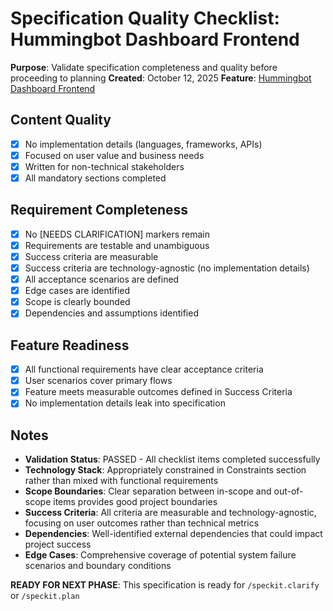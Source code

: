 # Specification Quality Checklist: Hummingbot Dashboard Frontend

**Purpose**: Validate specification completeness and quality before proceeding to planning
**Created**: October 12, 2025
**Feature**: [Hummingbot Dashboard Frontend](../spec.md)

## Content Quality

- [x] No implementation details (languages, frameworks, APIs)
- [x] Focused on user value and business needs
- [x] Written for non-technical stakeholders
- [x] All mandatory sections completed

## Requirement Completeness

- [x] No [NEEDS CLARIFICATION] markers remain
- [x] Requirements are testable and unambiguous
- [x] Success criteria are measurable
- [x] Success criteria are technology-agnostic (no implementation details)
- [x] All acceptance scenarios are defined
- [x] Edge cases are identified
- [x] Scope is clearly bounded
- [x] Dependencies and assumptions identified

## Feature Readiness

- [x] All functional requirements have clear acceptance criteria
- [x] User scenarios cover primary flows
- [x] Feature meets measurable outcomes defined in Success Criteria
- [x] No implementation details leak into specification

## Notes

- **Validation Status**: PASSED - All checklist items completed successfully
- **Technology Stack**: Appropriately constrained in Constraints section rather than mixed with functional requirements
- **Scope Boundaries**: Clear separation between in-scope and out-of-scope items provides good project boundaries
- **Success Criteria**: All criteria are measurable and technology-agnostic, focusing on user outcomes rather than technical metrics
- **Dependencies**: Well-identified external dependencies that could impact project success
- **Edge Cases**: Comprehensive coverage of potential system failure scenarios and boundary conditions

**READY FOR NEXT PHASE**: This specification is ready for `/speckit.clarify` or `/speckit.plan`